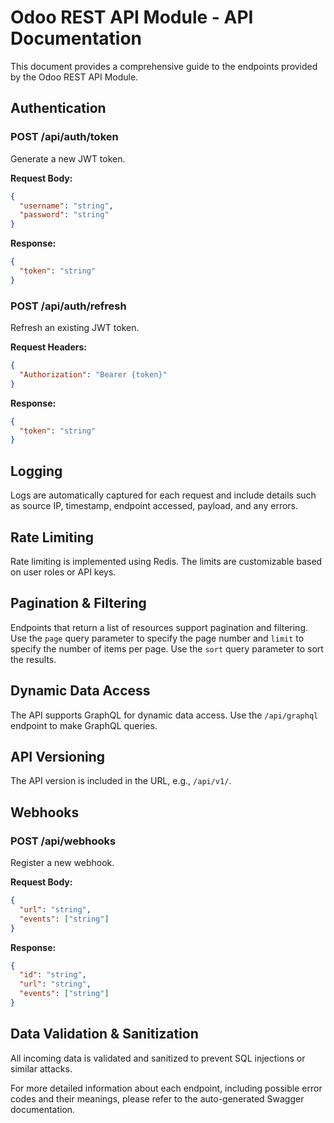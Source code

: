 # Odoo REST API Module - API Documentation

This document provides a comprehensive guide to the endpoints provided by the Odoo REST API Module.

## Authentication

### POST /api/auth/token

Generate a new JWT token.

**Request Body:**

```json
{
  "username": "string",
  "password": "string"
}
```

**Response:**

```json
{
  "token": "string"
}
```

### POST /api/auth/refresh

Refresh an existing JWT token.

**Request Headers:**

```json
{
  "Authorization": "Bearer {token}"
}
```

**Response:**

```json
{
  "token": "string"
}
```

## Logging

Logs are automatically captured for each request and include details such as source IP, timestamp, endpoint accessed, payload, and any errors.

## Rate Limiting

Rate limiting is implemented using Redis. The limits are customizable based on user roles or API keys.

## Pagination & Filtering

Endpoints that return a list of resources support pagination and filtering. Use the `page` query parameter to specify the page number and `limit` to specify the number of items per page. Use the `sort` query parameter to sort the results.

## Dynamic Data Access

The API supports GraphQL for dynamic data access. Use the `/api/graphql` endpoint to make GraphQL queries.

## API Versioning

The API version is included in the URL, e.g., `/api/v1/`.

## Webhooks

### POST /api/webhooks

Register a new webhook.

**Request Body:**

```json
{
  "url": "string",
  "events": ["string"]
}
```

**Response:**

```json
{
  "id": "string",
  "url": "string",
  "events": ["string"]
}
```

## Data Validation & Sanitization

All incoming data is validated and sanitized to prevent SQL injections or similar attacks.

For more detailed information about each endpoint, including possible error codes and their meanings, please refer to the auto-generated Swagger documentation.